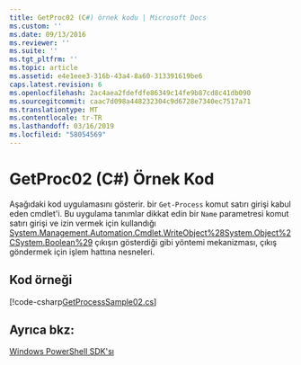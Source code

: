 ```yaml
---
title: GetProc02 (C#) örnek kodu | Microsoft Docs
ms.custom: ''
ms.date: 09/13/2016
ms.reviewer: ''
ms.suite: ''
ms.tgt_pltfrm: ''
ms.topic: article
ms.assetid: e4e1eee3-316b-43a4-8a60-313391619be6
caps.latest.revision: 6
ms.openlocfilehash: 2ac4aea2fdefdfe86349c14fe9b87cd8c41db090
ms.sourcegitcommit: caac7d098a448232304c9d6728e7340ec7517a71
ms.translationtype: MT
ms.contentlocale: tr-TR
ms.lasthandoff: 03/16/2019
ms.locfileid: "58054569"
---
```

# <a name="getproc02-c-sample-code"></a>GetProc02 (C#) Örnek Kod

Aşağıdaki kod uygulamasını gösterir. bir `Get-Process` komut satırı girişi kabul eden cmdlet'i. Bu uygulama tanımlar dikkat edin bir `Name` parametresi komut satırı girişi ve izin vermek için kullandığı [System.Management.Automation.Cmdlet.WriteObject%28System.Object%2CSystem.Boolean%29](/dotnet/api/System.Management.Automation.Cmdlet.WriteObject%28System.Object%2CSystem.Boolean%29) çıkışın gösterdiği gibi yöntemi mekanizması, çıkış göndermek için işlem hattına nesneleri.

## <a name="code-sample"></a>Kod örneği

[!code-csharp[GetProcessSample02.cs](../../powershell-sdk-samples/SDK-2.0/csharp/GetProcessSample02/GetProcessSample02.cs#L11-L76 "GetProcessSample02.cs")]

## <a name="see-also"></a>Ayrıca bkz:

[Windows PowerShell SDK'sı](../windows-powershell-reference.md)